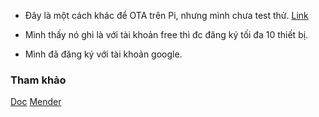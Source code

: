 - Đây là một cách khác để OTA trên Pi, nhưng mình chưa test thử.
[Link](https://mender.io/blog/update-raspberry-pi-applications-remotely)

- Mình thấy nó ghi là với tài khoản free thì đc đăng ký tối đa 10 thiết bị.
- Mình đã đăng ký với tài khoản google.

### Tham khảo
[Doc](https://docs.mender.io/hosted/get-started)
[Mender](https://mender.io/plans/features)









